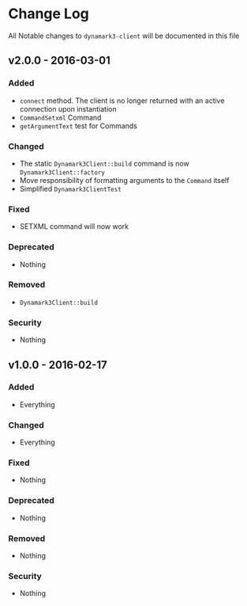 # Change Log

All Notable changes to `dynamark3-client` will be documented in this file

## v2.0.0 - 2016-03-01

### Added
- `connect` method. The client is no longer returned with an active connection upon instantiation
- `CommandSetxml` Command
- `getArgumentText` test for Commands

### Changed
- The static `Dynamark3Client::build` command is now `Dynamark3Client::factory`
- Move responsibility of formatting arguments to the `Command` itself
- Simplified `Dynamark3ClientTest`

### Fixed
- SETXML command will now work

### Deprecated
- Nothing

### Removed
- `Dynamark3Client::build`

### Security
- Nothing

## v1.0.0 - 2016-02-17

### Added
- Everything

### Changed
- Everything

### Fixed
- Nothing

### Deprecated
- Nothing

### Removed
- Nothing

### Security
- Nothing
